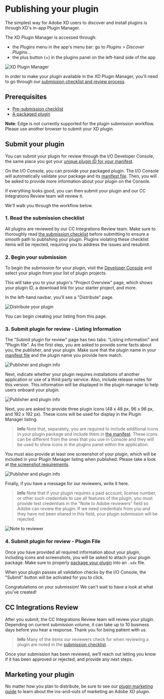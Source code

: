 # Publishing your plugin

The simplest way for Adobe XD users to discover and install plugins is through XD's in-app Plugin Manager.

The XD Plugin Manager is accessed through:

- the _Plugins_ menu in the app's menu bar: go to _Plugins > Discover Plugins..._
- the plus button (+) in the plugins panel on the left-hand side of the app

![XD Plugin Manager](/images/plugin-manager.png)

In order to make your plugin available in the XD Plugin Manager, you'll need to go through our [submission checklist and review process](/distribution/submission-checklist.md).

## Prerequisites

- [Pre-submission checklist](/distribution/submission-checklist.md)
- [A packaged plugin](/distribution/packaging.md)

**Note**: Edge is not currently supported for the plugin submission workflow. Please use another browser to submit your XD plugin.

## Submit your plugin

You can submit your plugin for review through the I/O Developer Console, the same place you got your [unique plugin ID for your manifest](reference/structure/manifest.md).

On the I/O Console, you can provide your packaged plugin. The I/O Console will automatically validate your package and its [manifest file](/reference/structure/manifest.md). Then, you will be asked to provide more information about your plugin on the Console. 

If everything looks good, you can then submit your plugin and our CC Integrations Review team will review it. 

We'll walk you through the workflow below.

### 1. Read the submission checklist

All plugins are reviewed by our CC Integrations Review team. Make sure to thoroughly read [the submission checklist](/distribution/submission-checklist.md) before submitting to ensure a smooth path to publishing your plugin. Plugins violating these checklist items will be rejected, requiring you to address the issues and resubmit.

### 2. Begin your submission

To begin the submission for your plugin, visit the [Developer Console](https://console.adobe.io/plugins) and select your plugin from your list of plugin projects.

This will take you to your plugin's "Project Overview" page, which shows your plugin ID, a download link for your starter project, and more. 

In the left-hand navbar, you'll see a "Distribute" page.

![Distribute your plugin](/images/submit.png)

You can begin creating your listing from this page.

### 3. Submit plugin for review - Listing Information
The "Submit plugin for review" page has two tabs: "Listing information" and "Plugin file". As the first step, you are asked to provide some facts about you, the publisher, and your plugin. Make sure that the plugin name in your [manifest file](/reference/structure/manifest.md) and the plugin name you provide here match.

![Publisher and plugin info](/images/plugin-and-publisher-info.png)

Next, indicate whether your plugin requires installations of another application or use of a third party service. Also, include release notes for this version. This information will be displayed in the plugin manager to help users onboard your plugin.

![Publisher and plugin info](/images/connect-and-version-details.png)

Next, you are asked to provide three plugin icons (48 x 48 px, 96 x 96 px, and 192 x 192 px). These icons will be used for display in the Plugin Manager listing.

> **Info**
> Note that, separately, you are required to include additional icons in your plugin package and include them in [the manifest](/reference/structure/manifest.md). These icons can be different from the ones that you use in Console and they will be used to show icons in the plugins panel within the application.

You must also provide at least one screenshot of your plugin, which will be included in your Plugin Manager listing when published. Please take a look at [the screenshot requirements](https://adobexdplatform.com/plugin-docs/distribution/how-to-submit-to-plugin-manager.html). 

![Publisher and plugin info](/images/plugin-icons-and-screenshots.png)

Finally, if you have a message for our reviewers, write it here. 

> **Info**
> Note that if your plugin requires a paid account, license number, or other such credentials to use all features of the plugin, you must provide test credentials in the "Note to Adobe reviewers" field so Adobe can review the plugin. If we need credentials from you and they have not been shared in this field, your plugin submission will be rejected.

![Note to reviewer](/images/note-to-reviewers.png)

### 4. Submit plugin for review - Plugin File

Once you have provided all required information about your plugin, including icons and screenshots, you will be asked to attach your plugin package. Make sure to properly [package your plugin](/distribution/packaging.md) into an `.xdx` file. 

When your plugin passes all validation checks by the I/O Console, the "Submit" button will be activated for you to click.

Congratulations on your submission! We can't wait to have a look at what you've created!

## CC Integrations Review

After you submit, the CC Integrations Review team will review your plugin. Depending on current submission volume, it can take up to 10 business days before you hear a response. Thank you for being patient with us. 

> **Info**
> Many of the items our reviewers check for when reviewing a plugin are noted in the [submission checklist](/distribution/submission-checklist.md).

Once your submission has been reviewed, we’ll reach out letting you know if it has been approved or rejected, and provide any next steps.

## Marketing your plugin

No matter how you plan to distribute, be sure to see our [plugin marketing guide](./marketing) to learn about the ins-and-outs of marketing an Adobe XD plugin.
